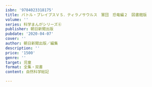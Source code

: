 ```yaml
---
isbn: '9784023318175'
title: バトル・ブレイブスＶＳ．ティラノサウルス　軍団　恐竜編２　図書館版
volume: ''
series: 科学まんがシリーズ⑥
publisher: 朝日新聞出版
pubdate: '2020-04-07'
cover: ''
author: 朝日新聞出版／編集
description: ''
price: '1500'
genre: ''
target: 児童
format: 全集・双書
content: 自然科学総記

---
```

